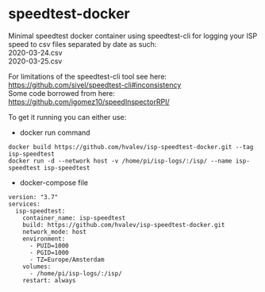 # speedtest-docker

Minimal speedtest docker container using speedtest-cli for logging your ISP speed to csv files separated by date as such:</br>
2020-03-24.csv</br>
2020-03-25.csv</br>

For limitations of the speedtest-cli tool see here: https://github.com/sivel/speedtest-cli#inconsistency</br>
Some code borrowed from here: https://github.com/igomez10/speedInspectorRPI/</br>

To get it running you can either use: </br>
* docker run command
```
docker build https://github.com/hvalev/isp-speedtest-docker.git --tag isp-speedtest
docker run -d --network host -v /home/pi/isp-logs/:/isp/ --name isp-speedtest isp-speedtest
```

* docker-compose file
```
version: "3.7"
services:
  isp-speedtest:
    container_name: isp-speedtest
    build: https://github.com/hvalev/isp-speedtest-docker.git
    network_mode: host
    environment:
      - PUID=1000
      - PGID=1000
      - TZ=Europe/Amsterdam
    volumes:
      - /home/pi/isp-logs/:/isp/
    restart: always
```
